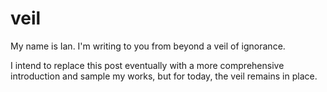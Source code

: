 # veil

My name is Ian. I'm writing to you from beyond a veil of ignorance.

I intend to replace this post eventually with a more comprehensive introduction and sample my works, but for today, the veil remains in place.

```{tableofcontents}
```
